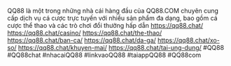 QQ88 là một trong những nhà cái hàng đầu của QQ88.COM chuyên cung cấp dịch vụ cá cược trực tuyến với nhiều sản phẩm đa dạng, bao gồm cá cược thể thao và các trò chơi đổi thưởng hấp dẫn
https://qq88.chat/ 
https://qq88.chat/casino/ 
https://qq88.chat/the-thao/ 
https://qq88.chat/ban-ca/ 
https://qq88.chat/da-ga/ 
https://qq88.chat/xo-so/ 
https://qq88.chat/khuyen-mai/ 
https://qq88.chat/tai-ung-dung/ 
#QQ88 #QQ88chat #nhacaiQQ88 #linkvaoQQ88 #taiappQQ88 #QQ88com


